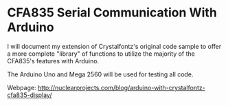 # CFA835 Serial Communication With Arduino

I will document my extension of Crystalfontz's original code sample to offer a more complete "library" of functions to utilize the majority of the CFA835's features with Arduino.

The Arduino Uno and Mega 2560 will be used for testing all code.

Webpage: http://nuclearprojects.com/blog/arduino-with-crystalfontz-cfa835-display/

